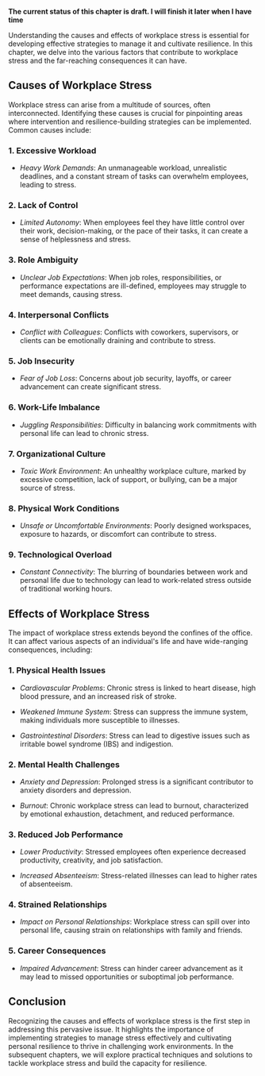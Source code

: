 **The current status of this chapter is draft. I will finish it later when I have time**

Understanding the causes and effects of workplace stress is essential for developing effective strategies to manage it and cultivate resilience. In this chapter, we delve into the various factors that contribute to workplace stress and the far-reaching consequences it can have.

Causes of Workplace Stress
--------------------------

Workplace stress can arise from a multitude of sources, often interconnected. Identifying these causes is crucial for pinpointing areas where intervention and resilience-building strategies can be implemented. Common causes include:

### 1. **Excessive Workload**

* *Heavy Work Demands*: An unmanageable workload, unrealistic deadlines, and a constant stream of tasks can overwhelm employees, leading to stress.

### 2. **Lack of Control**

* *Limited Autonomy*: When employees feel they have little control over their work, decision-making, or the pace of their tasks, it can create a sense of helplessness and stress.

### 3. **Role Ambiguity**

* *Unclear Job Expectations*: When job roles, responsibilities, or performance expectations are ill-defined, employees may struggle to meet demands, causing stress.

### 4. **Interpersonal Conflicts**

* *Conflict with Colleagues*: Conflicts with coworkers, supervisors, or clients can be emotionally draining and contribute to stress.

### 5. **Job Insecurity**

* *Fear of Job Loss*: Concerns about job security, layoffs, or career advancement can create significant stress.

### 6. **Work-Life Imbalance**

* *Juggling Responsibilities*: Difficulty in balancing work commitments with personal life can lead to chronic stress.

### 7. **Organizational Culture**

* *Toxic Work Environment*: An unhealthy workplace culture, marked by excessive competition, lack of support, or bullying, can be a major source of stress.

### 8. **Physical Work Conditions**

* *Unsafe or Uncomfortable Environments*: Poorly designed workspaces, exposure to hazards, or discomfort can contribute to stress.

### 9. **Technological Overload**

* *Constant Connectivity*: The blurring of boundaries between work and personal life due to technology can lead to work-related stress outside of traditional working hours.

Effects of Workplace Stress
---------------------------

The impact of workplace stress extends beyond the confines of the office. It can affect various aspects of an individual's life and have wide-ranging consequences, including:

### 1. **Physical Health Issues**

* *Cardiovascular Problems*: Chronic stress is linked to heart disease, high blood pressure, and an increased risk of stroke.

* *Weakened Immune System*: Stress can suppress the immune system, making individuals more susceptible to illnesses.

* *Gastrointestinal Disorders*: Stress can lead to digestive issues such as irritable bowel syndrome (IBS) and indigestion.

### 2. **Mental Health Challenges**

* *Anxiety and Depression*: Prolonged stress is a significant contributor to anxiety disorders and depression.

* *Burnout*: Chronic workplace stress can lead to burnout, characterized by emotional exhaustion, detachment, and reduced performance.

### 3. **Reduced Job Performance**

* *Lower Productivity*: Stressed employees often experience decreased productivity, creativity, and job satisfaction.

* *Increased Absenteeism*: Stress-related illnesses can lead to higher rates of absenteeism.

### 4. **Strained Relationships**

* *Impact on Personal Relationships*: Workplace stress can spill over into personal life, causing strain on relationships with family and friends.

### 5. **Career Consequences**

* *Impaired Advancement*: Stress can hinder career advancement as it may lead to missed opportunities or suboptimal job performance.

Conclusion
----------

Recognizing the causes and effects of workplace stress is the first step in addressing this pervasive issue. It highlights the importance of implementing strategies to manage stress effectively and cultivating personal resilience to thrive in challenging work environments. In the subsequent chapters, we will explore practical techniques and solutions to tackle workplace stress and build the capacity for resilience.
